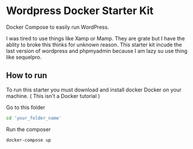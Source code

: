 # Wordpress Docker Starter Kit 

Docker Compose to easily run WordPress.

I was tired to use things like Xamp or Mamp. They are grate but I have the ablity to broke this thinks for unknown reason. 
This starter kit incude the last version of wordpress and phpmyadmin because I am lazy su use thing like sequelpro.

## How to run

To run this starter you must download and install docker Docker on your machine.
( This isn't a Docker tutorial )

Go to this folder

```bash
cd 'your_folder_name'
```

Run the composer

```bash
docker-compose up
```
 
